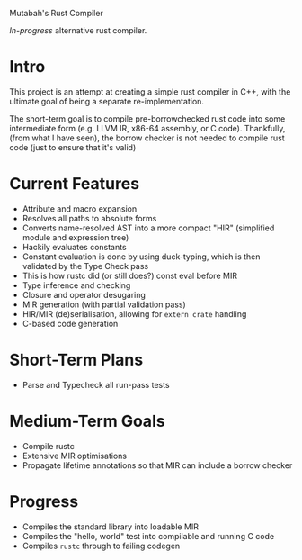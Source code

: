 Mutabah's Rust Compiler

_In-progress_ alternative rust compiler.

Intro
===
This project is an attempt at creating a simple rust compiler in C++, with the ultimate goal of being a separate re-implementation.

The short-term goal is to compile pre-borrowchecked rust code into some intermediate form (e.g. LLVM IR, x86-64 assembly, or C code). Thankfully, (from what I have seen), the borrow checker is not needed to compile rust code (just to ensure that it's valid)

Current Features
===
- Attribute and macro expansion
- Resolves all paths to absolute forms
- Converts name-resolved AST into a more compact "HIR" (simplified module and expression tree)
- Hackily evaluates constants
 - Constant evaluation is done by using duck-typing, which is then validated by the Type Check pass
 - This is how rustc did (or still does?) const eval before MIR
- Type inference and checking
- Closure and operator desugaring
- MIR generation (with partial validation pass)
- HIR/MIR (de)serialisation, allowing for `extern crate` handling
- C-based code generation

Short-Term Plans
===
- Parse and Typecheck all run-pass tests

Medium-Term Goals
===
- Compile rustc
- Extensive MIR optimisations
- Propagate lifetime annotations so that MIR can include a borrow checker


Progress
===
- Compiles the standard library into loadable MIR
- Compiles the "hello, world" test into compilable and running C code
- Compiles `rustc` through to failing codegen

